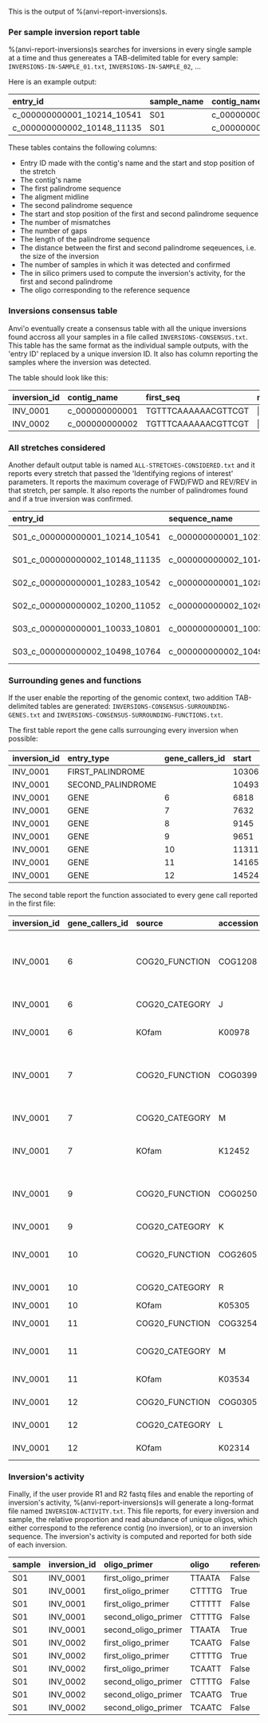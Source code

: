 This is the output of %(anvi-report-inversions)s. 

### Per sample inversion report table

%(anvi-report-inversions)s searches for inversions in every single sample at a time and thus genereates a TAB-delimited table for every sample: `INVERSIONS-IN-SAMPLE_01.txt`, `INVERSIONS-IN-SAMPLE_02`, ...

Here is an example output:

|**entry_id**|**sample_name**|**contig_name**|**first_seq**|**midline**|**second_seq**|**first_start**|**first_end**|**first_oligo_primer**|**first_oligo_reference**|**second_start**|**second_end**|**second_oligo_primer**|**second_oligo_reference**|**num_mismatches**|**num_gaps**|**length**|**distance**|
|:--|:--|:--|:--|:--|:--|:--|:--|:--|:--|:--|:--|:--|:--|:--|:--|:--|:--|
|c_000000000001_10214_10541|S01|c_000000000001|TGTTTCAAAAAACGTTCGT|\|\|\|\|\|\|\|\|\|\|x\|\|\|\|\|\|\|\||ACGAACGTCTTTTGAAACA|10306|10325|TCGATCAATTGATGTTTCAAAA.ACGTTCGT|CTTTTG|10493|10512|TCAGTAGTGAATGTGTTTCAAAA.ACGTTCGT|TTAATA|1|0|19|168|
|c_000000000002_10148_11135|S01|c_000000000002|TGTTTCAAAAAACGTTCGT|\|\|\|\|\|\|\|\|\|\|\|\|\|\|\|\|\|\|\||ACGAACGTTTTTTGAAACA|10514|10533|AGATACGGTTTATGTTTCAAAAAACGTTCGT|CTTTTG|10724|10743|AGAAAAGAAGGCGTGTTTCAAAAAACGTTCGT|TCAATG|0|0|19|191|

These tables contains the following columns:

* Entry ID made with the contig's name and the start and stop position of the stretch
* The contig's name
* The first palindrome sequence
* The aligment midline
* The second palindrome sequence
* The start and stop position of the first and second palindrome sequence
* The number of mismatches
* The number of gaps
* The length of the palindrome sequence
* The distance between the first and second palindrome seqeuences, i.e. the size of the inversion
* The number of samples in which it was detected and confirmed
* The in silico primers used to compute the inversion's activity, for the first and second palindrome
* The oligo corresponding to the reference sequence

### Inversions consensus table

Anvi'o eventually create a consensus table with all the unique inversions found accross all your samples in a file called `INVERSIONS-CONSENSUS.txt`. This table has the same format as the individual sample outputs, with the 'entry ID' replaced by a unique inversion ID. It also has column reporting the samples where the inversion was detected.

The table should look like this:

|**inversion_id**|**contig_name**|**first_seq**|**midline**|**second_seq**|**first_start**|**first_end**|**second_start**|**second_end**|**num_mismatches**|**num_gaps**|**length**|**distance**|**num_samples**|**sample_names**|**first_oligo_primer**|**first_oligo_reference**|**second_oligo_primer**|**second_oligo_reference**|
|:--|:--|:--|:--|:--|:--|:--|:--|:--|:--|:--|:--|:--|:--|:--|:--|:--|:--|:--|
|INV_0001|c_000000000001|TGTTTCAAAAAACGTTCGT|\|\|\|\|\|\|\|\|\|\|x\|\|\|\|\|\|\|\||ACGAACGTCTTTTGAAACA|10306|10325|10493|10512|1|0|19|168|3|S01,S02,S03|TCGATCAATTGATGTTTCAAAA.ACGTTCGT|CTTTTG|TCAGTAGTGAATGTGTTTCAAAA.ACGTTCGT|TTAATA|
|INV_0002|c_000000000002|TGTTTCAAAAAACGTTCGT|\|\|\|\|\|\|\|\|\|\|\|\|\|\|\|\|\|\|\||ACGAACGTTTTTTGAAACA|10514|10533|10724|10743|0|0|19|191|3|S01,S02,S03|AGATACGGTTTATGTTTCAAAAAACGTTCGT|CTTTTG|AGAAAAGAAGGCGTGTTTCAAAAAACGTTCGT|TCAATG|

### All stretches considered

Another default output table is named `ALL-STRETCHES-CONSIDERED.txt` and it reports every stretch that passed the 'Identifying regions of interest' parameters. It reports the maximum coverage of FWD/FWD and REV/REV in that stretch, per sample. It also reports the number of palindromes found and if a true inversion was confirmed.

|**entry_id**|**sequence_name**|**sample_name**|**contig_name**|**start_stop**|**max_coverage**|**num_palindromes_found**|**true_inversions_found**|
|:--|:--|:--|:--|:--|:--|:--|:--|
|S01_c_000000000001_10214_10541|c_000000000001_10214_10541|S01|c_000000000001|10214-10541|16|4|False|
|S01_c_000000000002_10148_11135|c_000000000002_10148_11135|S01|c_000000000002|10148-11135|69|20|False|
|S02_c_000000000001_10283_10542|c_000000000001_10283_10542|S02|c_000000000001|10283-10542|11|3|False|
|S02_c_000000000002_10200_11052|c_000000000002_10200_11052|S02|c_000000000002|10200-11052|96|17|False|
|S03_c_000000000001_10033_10801|c_000000000001_10033_10801|S03|c_000000000001|10033-10801|30|12|False|
|S03_c_000000000002_10498_10764|c_000000000002_10498_10764|S03|c_000000000002|10498-10764|13|2|False|

### Surrounding genes and functions

If the user enable the reporting of the genomic context, two addition TAB-delimited tables are generated: `INVERSIONS-CONSENSUS-SURROUNDING-GENES.txt` and `INVERSIONS-CONSENSUS-SURROUNDING-FUNCTIONS.txt`.

The first table report the gene calls surrounging every inversion when possible:

|**inversion_id**|**entry_type**|**gene_callers_id**|**start**|**stop**|**direction**|**partial**|**call_type**|**source**|**version**|**contig**|
|:--|:--|:--|:--|:--|:--|:--|:--|:--|:--|:--|
|INV_0001|FIRST_PALINDROME||10306|10325||||||c_000000000001|
|INV_0001|SECOND_PALINDROME||10493|10512||||||c_000000000001|
|INV_0001|GENE|6|6818|7595|r|0|1|prodigal|v2.6.3|c_000000000001|
|INV_0001|GENE|7|7632|8976|r|0|1|prodigal|v2.6.3|c_000000000001|
|INV_0001|GENE|8|9145|9616|r|0|1|prodigal|v2.6.3|c_000000000001|
|INV_0001|GENE|9|9651|10170|r|0|1|prodigal|v2.6.3|c_000000000001|
|INV_0001|GENE|10|11311|14161|r|0|1|prodigal|v2.6.3|c_000000000001|
|INV_0001|GENE|11|14165|14495|r|0|1|prodigal|v2.6.3|c_000000000001|
|INV_0001|GENE|12|14524|16072|r|0|1|prodigal|v2.6.3|c_000000000001|

The second table report the function associated to every gene call reported in the first file:

|**inversion_id**|**gene_callers_id**|**source**|**accession**|**function**|
|:--|:--|:--|:--|:--|
|INV_0001|6|COG20_FUNCTION|COG1208|NDP-sugar pyrophosphorylase, includes eIF-2Bgamma, eIF-2Bepsilon, and LPS biosynthesis protein s (GCD1) (PDB:6JQ8)|
|INV_0001|6|COG20_CATEGORY|J|Translation, ribosomal structure and biogenesis|
|INV_0001|6|KOfam|K00978|glucose-1-phosphate cytidylyltransferase [EC:2.7.7.33]|
|INV_0001|7|COG20_FUNCTION|COG0399|dTDP-4-amino-4,6-dideoxygalactose transaminase (WecE) (PDB:4PIW) (PUBMED:15271350)|
|INV_0001|7|COG20_CATEGORY|M|Cell wall/membrane/envelope biogenesis|
|INV_0001|7|KOfam|K12452|CDP-4-dehydro-6-deoxyglucose reductase, E1 [EC:1.17.1.1]|
|INV_0001|9|COG20_FUNCTION|COG0250|Transcription termination/antitermination protein NusG (NusG) (PDB:3EWG) (PUBMED:19500594)|
|INV_0001|9|COG20_CATEGORY|K|Transcription|
|INV_0001|10|COG20_FUNCTION|COG2605|Predicted kinase related to galactokinase and mevalonate kinase (PDB:4USK)|
|INV_0001|10|COG20_CATEGORY|R|General function prediction only|
|INV_0001|10|KOfam|K05305|fucokinase [EC:2.7.1.52]|
|INV_0001|11|COG20_FUNCTION|COG3254|L-rhamnose mutarotase (RhaM) (PDB:1X8D)|
|INV_0001|11|COG20_CATEGORY|M|Cell wall/membrane/envelope biogenesis|
|INV_0001|11|KOfam|K03534|L-rhamnose mutarotase [EC:5.1.3.32]|
|INV_0001|12|COG20_FUNCTION|COG0305|Replicative DNA helicase (DnaB) (PDB:1B79)|
|INV_0001|12|COG20_CATEGORY|L|Replication, recombination and repair|
|INV_0001|12|KOfam|K02314|replicative DNA helicase [EC:3.6.4.12]|


### Inversion's activity

Finally, if the user provide R1 and R2 fastq files and enable the reporting of inversion's activity, %(anvi-report-inversions)s will generate a long-format file named `INVERSION-ACTIVITY.txt`. This file reports, for every inversion and sample, the relative proportion and read abundance of unique oligos, which either correspond to the reference contig (no inversion), or to an inversion sequence. The inversion's activity is computed and reported for both side of each inversion.

|**sample**|**inversion_id**|**oligo_primer**|**oligo**|**reference**|**frequency_count**|**relative_abundance**|
|:--|:--|:--|:--|:--|:--|:--|
|S01|INV_0001|first_oligo_primer|TTAATA|False|6|0.097|
|S01|INV_0001|first_oligo_primer|CTTTTG|True|55|0.887|
|S01|INV_0001|first_oligo_primer|CTTTTT|False|1|0.016|
|S01|INV_0001|second_oligo_primer|CTTTTG|False|11|0.169|
|S01|INV_0001|second_oligo_primer|TTAATA|True|54|0.831|
|S01|INV_0002|first_oligo_primer|TCAATG|False|37|0.587|
|S01|INV_0002|first_oligo_primer|CTTTTG|True|25|0.397|
|S01|INV_0002|first_oligo_primer|TCAATT|False|1|0.016|
|S01|INV_0002|second_oligo_primer|CTTTTG|False|53|0.609|
|S01|INV_0002|second_oligo_primer|TCAATG|True|33|0.379|
|S01|INV_0002|second_oligo_primer|TCAATC|False|1|0.011|
